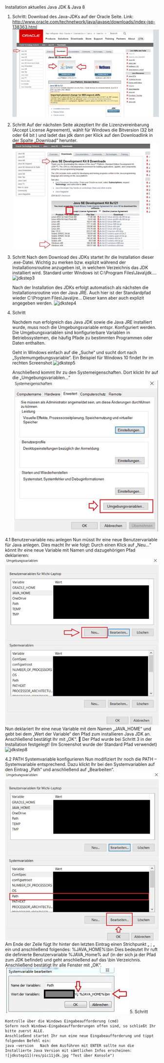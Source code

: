 Installation aktuelles Java JDK & Java 8

1. Schritt:
    Download des Java-JDKs auf der Oracle Seite.
    Link:   http://www.oracle.com/technetwork/java/javase/downloads/index-jsp-138363.html
    ![jdkstep1](res/pic1jdk.jpg "Download JDK")

2. Schritt
    Auf der nächsten Seite akzeptiert Ihr die Lizenzvereinbarung (Accept License Agreement),
    wählt für Windows die Bitversion (32 bit oder 64 bit ) und ladet das jdk dann per Klick
    auf den Downloadlink in der Spalte „Download“ herunter.
    ![jdkstep2](res/pic2jdk.jpg "Download JDK Step 2")

3. Schritt
    Nach dem Download des JDKs startet Ihr die Installation dieser .exe-Datei.
    Wichtig zu merken bzw. explizit während der Installationsroutine anzugeben ist,
    in welchem Verzeichnis das JDK installiert wird.
    Standard unter Windows ist C:\Program Files\Java\jdk….
    ![jdkstep3](res/pic3jdk.jpg "Installation JDK")

    Nach der Installation des JDKs erfolgt automatisch als nächsten die Installationsroutine von  der Java JRE.
    Auch hier ist der Standardpfad wieder C:\Program Files\Java\jre…
    Dieser kann aber auch explizit angegeben werden.
    ![jdkstep4](res/pic4jdk.jpg "Installation JRE Java")


4. Schritt

    Nachdem nun erfolgreich das Java JDK sowie die Java JRE installiert wurde, 
    muss noch die Umgebungsvariable entspr. Konfiguriert werden.
    Die Umgebungsvariablen sind konfigurierbare Variablen in Betriebssystemen, die häufig Pfade
    zu bestimmten Programmen oder Daten enthalten.
    
    Geht in Windows einfach auf die „Suche“ und sucht dort nach
    „Systemumgebungsvariable“.
    Ein Beispiel für Windows 10 findet Ihr im rechten Screenshot
    ![jdkstep5](res/pic5jdk.jpg "Umgebungsvariable")

    Anschließend kommt Ihr zu den Systemeigenschaften.
    Dort klickt Ihr auf die „Umgebungsvariablen…“
    ![jdkstep6](res/pic6jdk.jpg "Umgebungsvariable_2")

4.1 Benutzervariable neu anlegen
    Nun müsst Ihr eine neue Benutzervariable für Java anlegen.
    Dies macht Ihr wie folgt:
    Durch einen Klick auf „Neu…“ könnt Ihr eine neue Variable mit Namen und dazugehörigen Pfad deklarieren:
    ![jdkstep7](res/pic7jdk.jpg "Benutzervariable")
    Nun deklariert Ihr eine neue Variable mit dem Namen „JAVA_HOME“ und gebt bei dem
    „Wert der Variable“ den Pfad zum installieren Java JDK an.
    Anschließend bestätigt Ihr mit „OK“.
     Der Pfad wurde bei Schritt 3 in der Installation festgelegt!
    (Im Screenshot wurde der Standard Pfad verwendet)
    ![jdkstep8](res/pic9jdk.jpg "Benutzervariable speichern")

4.2 PATH Systemvariable konfigurieren 
    Nun modifiziert Ihr noch die PATH – Systemvariable entsprechend.
    Dazu klickt Ihr bei den Systemvariablen auf den Eintrag „Path“ und anschließend auf „Bearbeiten“.
    ![jdkstep9](res/pic8jdk.jpg "Systemvariable")
    Am Ende der Zeile fügt Ihr hinter den letzten Eintrag einen Strichpunkt „ ; „ ein und anschließend folgendes:
    %JAVA_HOME%\bin
    Dies bedeutet Ihr ruft die definierte Benutzervariable %JAVA_Home% auf 
    (in der sich ja der Pfad zum JDK befindet) und geht anschließend auf das \bin Verzeichnis. Anschließend bestätigt Ihr alle Fenster mit „OK“.
    ![jdkstep10](res/pic10jdk.jpg "Systemvariable")
5. Schritt 

    Kontrolle über die Windows Eingabeaufforderung (cmd)
    Sofern noch Windows-Eingabeaufforderungen offen sind, so schließt Ihr bitte zuerst ALLE.
    Anschließend startet Ihr nun eine neue Eingabeaufforderung und tippt folgenden Befehl ein:
    java –version	Nach dem Ausführen mit ENTER sollte nun die Installierte Java Version mit sämtlichen Infos erscheinen:
    ![jdkstep11](res/pic11jdk.jpg "Test über Konsole")
    